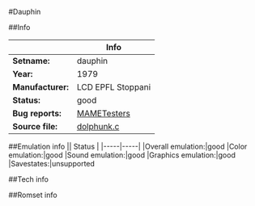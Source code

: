 #Dauphin

##Info

||Info|
|-----|-----|
|**Setname:**|dauphin
|**Year:**|1979
|**Manufacturer:**|LCD EPFL Stoppani
|**Status:**|good
|**Bug reports:**|[MAMETesters](http://mametesters.org/view_all_set.php?type=1&temporary=y&search=dolphunk.c)
|**Source file:**|[dolphunk.c](https://github.com/mamedev/mame/blob/master/src/mess/drivers/dolphunk.c)

##Emulation info
|| Status |
|-----|-----|
|Overall emulation:|good
|Color emulation:|good
|Sound emulation:|good
|Graphics emulation:|good
|Savestates:|unsupported

##Tech info

##Romset info

<!--- START OF EDITED COMMENT DO NOT TOUCH TEXT ABOVE-->
